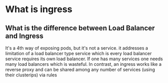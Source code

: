 # What is ingress

## What is the difference between Load Balancer and Ingress

It's a 4th way of exposing pods, but it's not a service. it addresses a limitation of a load balancer type service which is every load balancer service requires its own load balancer. If one has many services one needs many load balancers which is wasteful. In contrast, an ingress works like a reverse proxy and can be shared among any number of services (using their clusterips) via rules
